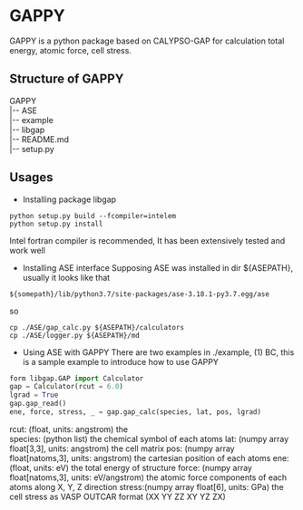 # GAPPY
GAPPY is a python package based on CALYPSO-GAP for calculation total energy, atomic force, cell stress.
## Structure of GAPPY
GAPPY  
|-- ASE   
|-- example    
|-- libgap   
|-- README.md    
|-- setup.py   
  

## Usages
* Installing package libgap
```shell
python setup.py build --fcompiler=intelem
python setup.py install
```
Intel fortran compiler is recommended, It has been extensively tested and work well
* Installing ASE interface
Supposing ASE was installed in dir ${ASEPATH}, usually it looks like that
```shell
${somepath}/lib/python3.7/site-packages/ase-3.18.1-py3.7.egg/ase
```
so
```shell
cp ./ASE/gap_calc.py ${ASEPATH}/calculators
cp ./ASE/logger.py ${ASEPATH}/md
```
* Using ASE with GAPPY
There are two examples in ./example, 
(1) BC, this is a sample example to introduce how to use GAPPY
```python
form libgap.GAP import Calculator
gap = Calculator(rcut = 6.0)
lgrad = True
gap.gap_read()
ene, force, stress, _ = gap.gap_calc(species, lat, pos, lgrad)
```
rcut: (float, units: angstrom) the  
species: (python list) the chemical symbol of each atoms
lat: (numpy array float[3,3], units: angstrom) the cell matrix
pos: (numpy array float[natoms,3], units: angstrom) the cartesian position of each atoms
ene: (float, units: eV) the total energy of structure
force: (numpy array float[natoms,3], units: eV/angstrom) the atomic force components of each atoms along X, Y, Z direction
stress:(numpy array float[6], units: GPa) the cell stress as VASP OUTCAR format (XX YY ZZ XY YZ  ZX)



